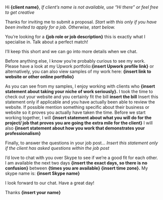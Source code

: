 Hi **{client name}**, *If client’s name is not available, use “Hi there” or feel free to get creative*

Thanks for inviting me to submit a proposal. *Start with this only if you have been invited to apply for a job. Otherwise, start below.*

You’re looking for a **{job role or job description}** this is exactly what I specialise in. Talk about a perfect match!

I’ll keep this short and we can go into more details when we chat. 

Before anything else, I know you’re probably curious to see my work. Please have a look at my Upwork portfolio:**{insert Upwork profile link}** or alternatively, you can also view samples of my work here: **{insert link to website or other online portfolio}**

As you can see from my samples, I enjoy working with clients who **{insert statement about taking your niche of work seriously}.** I took the time to check out your website and you certainly fit the bill **insert the bill** Insert this statement only if applicable and you have actually been able to review the website. If possible mention something specific about their business or website so it proves you actually have taken the time. Before we start working together, I will **{insert statement about what you will do for the project/ job that proves you are going the extra mile for the client}** I will also **{insert statement about how you work that demonstrates your professionalism}**

Finally, to answer the questions in your job post… *Insert this statement only if the client has asked questions within the job post*

I’d love to chat with you over Skype to see if we’re a good fit for each other. I am available the next two days **{insert the exact days, so there is no confusion}** between **{times you are available} {insert time zone}.** My skype name is: **{insert Skype name}**

I look forward to our chat. Have a great day!

Thanks
**{insert your name}**